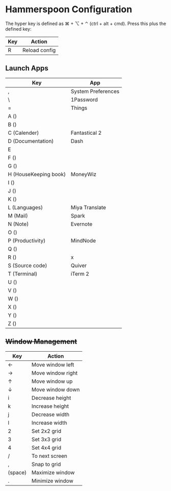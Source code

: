 # Hammerspoon Configuration

The hyper key is defined as ⌘ + ⌥ + ⌃ (ctrl + alt + cmd). Press this plus the defined key:

Key | Action
---|---
R | Reload config

## Launch Apps

Key | App
---|---
,                     | System Preferences
\\                    | 1Password
=                     | Things
A ()                  |
B ()                  | 
C (Calender)          | Fantastical 2
D (Documentation)     | Dash
E                     | 
F ()                  |
G ()                  |
H (HouseKeeping book) | MoneyWiz
I ()                  |
J ()                  |
K ()                  |
L (Languages)         | Miya Translate
M (Mail)              | Spark
N (Note)              | Evernote
O ()                  |
P (Productivity)      | MindNode
Q ()                  |
R ()                  | x
S (Source code)       | Quiver
T (Terminal)          | iTerm 2
U ()                  |
V ()                  |
W ()                  |
X ()                  |
Y ()                  |
Z ()                  |

## ~~Window Management~~

Key | Action
---|---
← | Move window left
→ | Move window right
↑ | Move window up
↓ | Move window down
i | Decrease height
k | Increase height
j | Decrease width
l | Increase width
2 | Set 2x2 grid
3 | Set 3x3 grid
4 | Set 4x4 grid
/ | To next screen
, | Snap to grid
(space) | Maximize window
. | Minimize window
